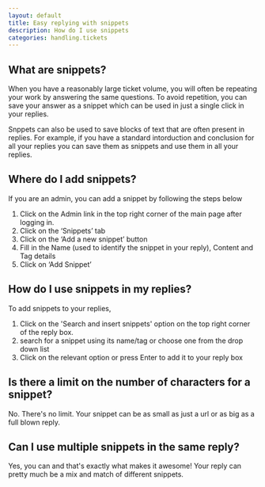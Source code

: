 ```yaml
---
layout: default
title: Easy replying with snippets
description: How do I use snippets
categories: handling.tickets
---
```


What are snippets?
----------------------------------

When you have a reasonably large ticket volume, you will often be
repeating your work by answering the same questions. To avoid repetition, you can save your answer as a snippet which can be used in just a single click in your replies. 

Snppets can also be used to save blocks of text that are often present in replies. For example, if you have a standard intorduction and conclusion for all your replies you can save them as snippets and use them in all your replies.


Where do I add snippets?
-------------------------------

If you are an admin, you can add a snippet by following the steps below


1. Click on the Admin link in the top right corner of the main page after logging in.
2. Click on the ‘Snippets’ tab
3. Click on the ‘Add a new snippet’ button
4. Fill in the Name (used to identify the snippet in your reply), Content and Tag details
5. Click on ‘Add Snippet’


How do I use snippets in my replies?
---------------------------------------------------------

To add snippets to your replies,

1. Click on the 'Search and insert snippets' option on the top right corner of the reply box.
2. search for a snippet using its name/tag or choose one from the drop down list
3. Click on the relevant option or press Enter to add it to your reply box

Is there a limit on the number of characters for a snippet?
-----------------------------------------------------------

No. There's no limit. Your snippet can be as small as just a url or as
big as a full blown reply.


Can I use multiple snippets in the same reply?
----------------------------------------------

Yes, you can and that's exactly what makes it awesome! Your reply can
pretty much be a mix and match of different snippets.
